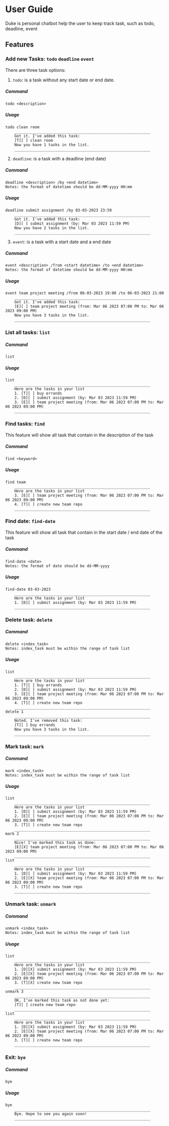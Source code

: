 # User Guide

Duke is personal chatbot help the user to keep track task, such as todo, deadline, event

## Features 

### Add new Tasks: ```todo``` ```deadline``` ```event```

There are three task options:

1. ```todo```: is a task without any start date or end date.

##### Command

```
todo <description>
```

##### Usage 

```
todo clean room
	____________________________________________________________
	Got it. I've added this task:
	[T][ ] clean room
	Now you have 1 tasks in the list.
	____________________________________________________________
```

2. ```deadline```: is a task with a deadline (end date)

##### Command

```
deadline <description> /by <end datetime>
Notes: the format of datetime should be dd-MM-yyyy HH:mm
```

##### Usage 

```
deadline submit assignment /by 03-03-2023 23:59
	____________________________________________________________
	Got it. I've added this task:
	[D][ ] submit assignment (by: Mar 03 2023 11:59 PM)
	Now you have 2 tasks in the list.
	____________________________________________________________
```

3. ```event```: is a task with a start date and a end date

##### Command

```
event <description> /from <start datetime> /to <end datetime>
Notes: the format of datetime should be dd-MM-yyyy HH:mm
```

##### Usage 

```
event team project meeting /from 06-03-2023 19:00 /to 06-03-2023 21:00
	____________________________________________________________
	Got it. I've added this task:
	[E][ ] team project meeting (from: Mar 06 2023 07:00 PM to: Mar 06 2023 09:00 PM)
	Now you have 3 tasks in the list.
	____________________________________________________________
```

### List all tasks: ```list```

##### Command

```
list
```

##### Usage 

```
list
	____________________________________________________________
	Here are the tasks in your list
	1. [T][ ] buy errands
	2. [D][ ] submit assignment (by: Mar 03 2023 11:59 PM)
	3. [E][ ] team project meeting (from: Mar 06 2023 07:00 PM to: Mar 06 2023 09:00 PM)
	____________________________________________________________
```

### Find tasks: ```find```

This feature will show all task that contain <keyword> in the description of the task

##### Command

```
find <keyword>
```

##### Usage 

```
find team
	____________________________________________________________
	Here are the tasks in your list
	3. [E][ ] team project meeting (from: Mar 06 2023 07:00 PM to: Mar 06 2023 09:00 PM)
	4. [T][ ] create new team repo
	____________________________________________________________
```

### Find date: ```find-date```

This feature will show all task that contain <date> in the start date / end date of the task

##### Command

```
find-date <date>
Notes: the format of date should be dd-MM-yyyy
```

##### Usage 

```
find-date 03-03-2023
	____________________________________________________________
	Here are the tasks in your list
	1. [D][ ] submit assignment (by: Mar 03 2023 11:59 PM)
	____________________________________________________________
```

### Delete task: ```delete```

##### Command

```
delete <index_task>
Notes: index_task must be within the range of task list
```

##### Usage

```
list
	____________________________________________________________
	Here are the tasks in your list
	1. [T][ ] buy errands
	2. [D][ ] submit assignment (by: Mar 03 2023 11:59 PM)
	3. [E][ ] team project meeting (from: Mar 06 2023 07:00 PM to: Mar 06 2023 09:00 PM)
	4. [T][ ] create new team repo
	____________________________________________________________
delete 1
	____________________________________________________________
	Noted. I've removed this task:
	[T][ ] buy errands
	Now you have 3 tasks in the list.
	____________________________________________________________
```

### Mark task: ```mark```

##### Command

```
mark <index_task>
Notes: index_task must be within the range of task list
```

##### Usage

```
list
	____________________________________________________________
	Here are the tasks in your list
	1. [D][ ] submit assignment (by: Mar 03 2023 11:59 PM)
	2. [E][ ] team project meeting (from: Mar 06 2023 07:00 PM to: Mar 06 2023 09:00 PM)
	3. [T][ ] create new team repo
	____________________________________________________________
mark 2
	____________________________________________________________
	Nice! I've marked this task as done:
	[E][X] team project meeting (from: Mar 06 2023 07:00 PM to: Mar 06 2023 09:00 PM)
	____________________________________________________________
list
	____________________________________________________________
	Here are the tasks in your list
	1. [D][ ] submit assignment (by: Mar 03 2023 11:59 PM)
	2. [E][X] team project meeting (from: Mar 06 2023 07:00 PM to: Mar 06 2023 09:00 PM)
	3. [T][ ] create new team repo
	____________________________________________________________
```

### Unmark task: ```unmark```

##### Command

```
unmark <index_task>
Notes: index_task must be within the range of task list
```

##### Usage

```
list
	____________________________________________________________
	Here are the tasks in your list
	1. [D][X] submit assignment (by: Mar 03 2023 11:59 PM)
	2. [E][X] team project meeting (from: Mar 06 2023 07:00 PM to: Mar 06 2023 09:00 PM)
	3. [T][X] create new team repo
	____________________________________________________________
unmark 3
	____________________________________________________________
	OK, I've marked this task as not done yet:
	[T][ ] create new team repo
	____________________________________________________________
list
	____________________________________________________________
	Here are the tasks in your list
	1. [D][X] submit assignment (by: Mar 03 2023 11:59 PM)
	2. [E][X] team project meeting (from: Mar 06 2023 07:00 PM to: Mar 06 2023 09:00 PM)
	3. [T][ ] create new team repo
	____________________________________________________________
```

### Exit: ```bye```

##### Command

```
bye
```

##### Usage 

```
bye
    ____________________________________________________________
    Bye. Hope to see you again soon!
    ____________________________________________________________
```